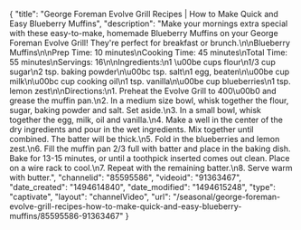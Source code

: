 {
    "title": "George Foreman Evolve Grill Recipes | How to Make Quick and Easy Blueberry Muffins",
    "description": "Make your mornings extra special with these easy-to-make, homemade Blueberry Muffins on your George Foreman Evolve Grill! They're perfect for breakfast or brunch.\n\nBlueberry Muffins\n\nPrep Time: 10 minutes\nCooking Time: 45 minutes\nTotal Time: 55 minutes\nServings: 16\n\nIngredients:\n1 \u00be cups flour\n1\/3 cup sugar\n2 tsp. baking powder\n\u00bc tsp. salt\n1 egg, beaten\n\u00be cup milk\n\u00bc cup cooking oil\n1 tsp. vanilla\n\u00be cup blueberries\n1 tsp. lemon zest\n\nDirections:\n1. Preheat the Evolve Grill to 400\u00b0 and grease the muffin pan.\n2. In a medium size bowl, whisk together the flour, sugar, baking powder and salt. Set aside.\n3. In a small bowl, whisk together the egg, milk, oil and vanilla.\n4. Make a well in the center of the dry ingredients and pour in the wet ingredients. Mix together until combined. The batter will be thick.\n5. Fold in the blueberries and lemon zest.\n6. Fill the muffin pan 2\/3 full with batter and place in the baking dish. Bake for 13-15 minutes, or until a toothpick inserted comes out clean. Place on a wire rack to cool.\n7. Repeat with the remaining batter.\n8. Serve warm with butter.",
    "channelid": "85595586",
    "videoid": "91363467",
    "date_created": "1494614840",
    "date_modified": "1494615248",
    "type": "captivate",
    "layout": "channelVideo",
    "url": "\/seasonal\/george-foreman-evolve-grill-recipes-how-to-make-quick-and-easy-blueberry-muffins\/85595586-91363467"
}